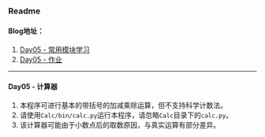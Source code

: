 ### Readme

#### Blog地址：
1. [Day05 - 常用模块学习](http://www.jianshu.com/p/2e511af86bf9)
2. [Day05 - 作业](http://www.jianshu.com/p/734931a76bc1)

---
#### Day05 - 计算器
1. 本程序可进行基本的带括号的加减乘除运算，但不支持科学计数法。
2. 请使用`Calc/bin/calc.py`运行本程序，请忽略`Calc`目录下的`calc.py`。
3. 该计算器可能由于小数点后的取数原因，与真实运算有部分差异。